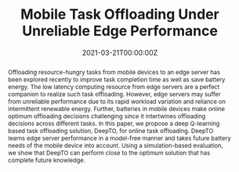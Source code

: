 ---
title: "Mobile Task Offloading Under Unreliable Edge Performance"

# Authors
# If you created a profile for a user (e.g. the default `admin` user), write the username (folder name) here 
# and it will be replaced with their full name and linked to their profile.
authors:
- admin
- Mohammad A. Islam


# Author notes (optional)
author_notes:

date: "2021-03-21T00:00:00Z"
doi: ""

# Schedule page publish date (NOT publication's date).
publishDate: "2021-03-21T00:00:00Z"

# Publication type.
# Legend: 0 = Uncategorized; 1 = Conference paper; 2 = Journal article;
# 3 = Preprint / Working Paper; 4 = Report; 5 = Book; 6 = Book section;
# 7 = Thesis; 8 = Patent
publication_types: ["3"]

# Publication name and optional abbreviated publication name.
publication: In 2nd Workshop on AI in Networks and Distributed Systems (WAIN'2020 - colocated with Performance 2020)
publication_short: In 2nd Workshop on AI in Networks and Distributed Systems (WAIN'2020 - colocated with Performance 2020)

abstract: Offloading resource-hungry tasks from mobile devices to an edge server has been explored recently to improve task completion time as well as save battery energy. The low latency computing resource from edge servers are a perfect companion to realize such task offloading. However, edge servers may suffer from unreliable performance due to its rapid workload variation and reliance on intermittent renewable energy. Further, batteries in mobile devices make online optimum offloading decisions challenging since it intertwines offloading decisions across different tasks. In this paper, we propose a deep Q-learning based task offloading solution, DeepTO, for online task offloading. DeepTO learns edge server performance in a model-free manner and takes future battery needs of the mobile device into account. Using a simulation-based evaluation, we show that DeepTO can perform close to the optimum solution that has complete future knowledge.

# Summary. An optional shortened abstract.
summary:  In this paper, we propose a deep Q-learning based task offloading solution, DeepTO, for online task offloading. DeepTO learns edge server performance in a model-free manner and takes future battery needs of the mobile device into account.

tags: ['Mobile Task offloading', 'Reinforcement Learning', 'Edge Computing']

# Display this page in the Featured widget?
featured: true

# Custom links (uncomment lines below)
# links:
# - name: Custom Link
#   url: http://example.org

url_pdf: ''
url_code: ''
url_dataset: ''
url_poster: ''
url_project: ''
url_slides: ''
url_source: 'https://doi.org/10.1145/3466826.3466838'
url_video: ''

# Featured image
# To use, add an image named `featured.jpg/png` to your page's folder. 
image:
  caption: ''
  focal_point: ""
  preview_only: false

# Associated Projects (optional).
#   Associate this publication with one or more of your projects.
#   Simply enter your project's folder or file name without extension.
#   E.g. `internal-project` references `content/project/internal-project/index.md`.
#   Otherwise, set `projects: []`.
projects: 
  - mobile_edge_computing

# Slides (optional).
#   Associate this publication with Markdown slides.
#   Simply enter your slide deck's filename without extension.
#   E.g. `slides: "example"` references `content/slides/example/index.md`.
#   Otherwise, set `slides: ""`.
slides: 
---